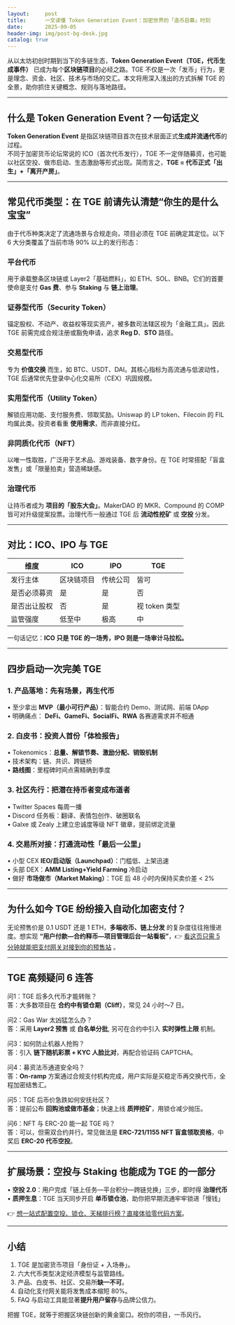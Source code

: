 ```yaml
---
layout:     post
title:      一文读懂 Token Generation Event：加密世界的「造币启幕」时刻
date:       2025-09-05
header-img: img/post-bg-desk.jpg
catalog: true
---
```


从以太坊初创时期到当下的多链生态，**Token Generation Event（TGE，代币生成事件）** 已成为每个**区块链项目**的必经之路。TGE 不仅是一次「发币」行为，更是理念、资金、社区、技术与市场的交汇。本文将用深入浅出的方式拆解 TGE 的全景，助你抓住关键概念、规则与落地路径。

---

## 什么是 Token Generation Event？一句话定义

**Token Generation Event** 是指区块链项目首次在技术层面正式**生成并流通代币**的过程。  
不同于加密货币论坛常说的 ICO（首次代币发行），TGE 不一定伴随募资，也可能以社区空投、做市启动、生态激励等形式出现。简而言之，**TGE = 代币正式「出生」+「离开产房」**。

---

## 常见代币类型：在 TGE 前请先认清楚“你生的是什么宝宝”

由于代币种类决定了流通场景与合规走向，项目必须在 TGE 前确定其定位。以下 6 大分类覆盖了当前市场 90% 以上的发行形态：

### 平台代币
用于承载整条区块链或 Layer2「基础燃料」，如 ETH、SOL、BNB。它们的首要使命是支付 **Gas 费**、参与 **Staking** 与 **链上治理**。

### 证券型代币（Security Token）
锚定股权、不动产、收益权等现实资产，被多数司法辖区视为「金融工具」。因此 TGE 前需完成合规注册或豁免申请，追求 **Reg D**、**STO** 路径。

### 交易型代币
专为 **价值交换** 而生，如 BTC、USDT、DAI。其核心指标为高流通与低波动性，TGE 后通常优先登录中心化交易所（CEX）巩固规模。

### 实用型代币（Utility Token）
解锁应用功能、支付服务费、领取奖励。Uniswap 的 LP token、Filecoin 的 FIL 均属此类。投资者看重 **使用需求**，而非直接分红。

### 非同质化代币（NFT）
以唯一性取胜，广泛用于艺术品、游戏装备、数字身份。在 TGE 时常搭配「盲盒发售」或「限量拍卖」营造稀缺感。

### 治理代币
让持币者成为 **项目的「股东大会」**。MakerDAO 的 MKR、Compound 的 COMP 皆可对升级提案投票。治理代币一般通过 TGE 后 **流动性挖矿** 或 **空投** 分发。

---

## 对比：ICO、IPO 与 TGE

| 维度 | ICO | IPO | TGE |
|---|---|---|---|
| 发行主体 | 区块链项目 | 传统公司 | 皆可 |
| 是否必须募资 | 是 | 是 | 否 |
| 是否出让股权 | 否 | 是 | 视 token 类型 |
| 监管强度 | 低至中 | 极高 | 中 |

一句话记忆：**ICO 只是 TGE 的一场秀，IPO 则是一场审计马拉松。**

---

## 四步启动一次完美 TGE

### 1. 产品落地：先有场景，再生代币
• 至少拿出 **MVP（最小可行产品）**：智能合约 Demo、测试网、前端 DApp  
• 明确痛点： **DeFi、GameFi、SocialFi、RWA** 各赛道需求并不相通

### 2. 白皮书：投资人首份「体检报告」
• Tokenomics：**总量、解锁节奏、激励分配、销毁机制**  
• 技术架构：链、共识、跨链桥  
• **路线图**：里程碑时间点需精确到季度

### 3. 社区先行：把潜在持币者变成布道者
• Twitter Spaces 每周一播  
• Discord 任务板：翻译、表情包创作、破圈联名  
• Galxe 或 Zealy 上建立忠诚度等级 NFT 徽章，提前绑定流量

### 4. 交易所对接：打通流动性「最后一公里」
• 小型 CEX **IEO/启动版（Launchpad）**：门槛低、上架迅速  
• 头部 DEX：**AMM Listing+Yield Farming** 冷启动  
• 做好 **市场做市（Market Making）**：TGE 后 48 小时内保持买卖价差 < 2%

---

## 为什么如今 TGE 纷纷接入自动化加密支付？  
无论预售价是 0.1 USDT 还是 1 ETH，**多端收币、链上分发** 的复杂度往往拖慢进度。想实现 **“用户付款—合约释币—项目管理后台一站看板”**，👉 [看这页只需 5 分钟就能把支付网关对接到你的预售站](https://okxdog.com/) 。

---

## TGE 高频疑问 6 连答

问1：TGE 后多久代币才能转账？  
答：大多数项目在 **合约中有锁仓期（Cliff）**，常见 24 小时～7 日。

问2：Gas War 太凶猛怎么办？  
答：采用 **Layer2 预售** 或 **白名单分批**, 另可在合约中引入 **实时弹性上限** 机制。

问3：如何防止机器人抢购？  
答：引入 **链下随机彩票 + KYC 人脸比对**，再配合验证码 CAPTCHA。

问4：募资法币通道安全吗？  
答：**On-ramp** 方案通过合规支付机构完成，用户实际是买稳定币再交换代币，全程加密结售汇。

问5：TGE 后币价急跌如何安抚社区？  
答：提前公布 **回购池或做市基金**；快速上线 **质押挖矿**，用锁仓减少抛压。

问6：NFT 与 ERC-20 能一起 TGE 吗？  
答：可以，但需双合约并行。常见做法是 **ERC-721/1155 NFT 盲盒领取资格**，中奖后 **ERC-20 代币空投**。

---

## 扩展场景：空投与 Staking 也能成为 TGE 的一部分

• **空投 2.0**：用户完成「链上任务—平台积分—跨链兑换」三步，即时得 **治理代币**  
• **质押生息**：TGE 当天同步开启 **单币锁仓池**，助你把早期流通牢牢锁进「慢钱」

👉 [想一站式配置空投、锁仓、天梯排行榜？直接体验零代码方案](https://okxdog.com/)。

---

## 小结

1. TGE 是加密货币项目「身份证 + 入场券」。  
2. 六大代币类型决定经济模型与监管路线。  
3. 产品、白皮书、社区、交易所**缺一不可**。  
4. 自动化支付网关能将发售成本缩短 80%。  
5. FAQ 与启动工具能显著**提升用户留存**与品牌公信力。

把握 TGE，就等于把握区块链创新的黄金窗口。祝你的项目，一币风行。